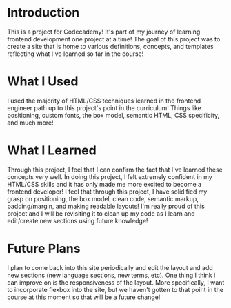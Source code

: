 # Introduction

This is a project for Codecademy! It's part of my journey of learning frontend development one project at a time! The goal of this project was to create a site that is home to
various definitions, concepts, and templates reflecting what I've learned so far in the course!

# What I Used

I used the majority of HTML/CSS techniques learned in the frontend engineer path up to this project's point in the curriculum! Things like positioning, custom fonts, 
the box model, semantic HTML, CSS specificity, and much more!

# What I Learned

Through this project, I feel that I can confirm the fact that I've learned these concepts very well. In doing this project, I felt extremely confident in my HTML/CSS skills and
it has only made me more excited to become a frontend developer! I feel that through this project, I have solidified my grasp on positioning, the box model, clean code, 
semantic markup, padding/margin, and making readable layouts! I'm really proud of this project and I will be revisiting it to clean up my code as I learn and edit/create new sections
using future knowledge!

# Future Plans

I plan to come back into this site periodically and edit the layout and add new sections (new language sections, new terms, etc). One thing I think I can improve on is the 
responsiveness of the layout. More specifically, I want to incorporate flexbox into the site, but we haven't gotten to that point in the course at this moment so that will be
a future change!

